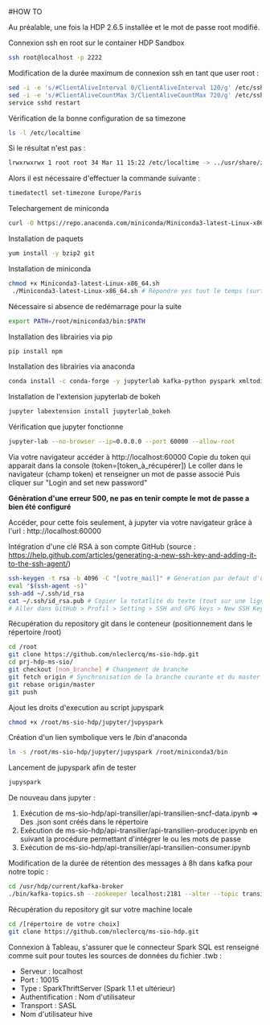 #HOW TO

Au préalable, une fois la HDP 2.6.5 installée et le mot de passe root modifié.

Connexion ssh en root sur le container HDP Sandbox
```sh
ssh root@localhost -p 2222
```

Modification de la durée maximum de connexion ssh en tant que user root :
```sh
sed -i -e 's/#ClientAliveInterval 0/ClientAliveInterval 120/g' /etc/ssh/sshd_config
sed -i -e 's/#ClientAliveCountMax 3/ClientAliveCountMax 720/g' /etc/ssh/sshd_config
service sshd restart
```

Vérification de la bonne configuration de sa timezone
```sh
ls -l /etc/localtime
```

Si le résultat n'est pas :
```sh
lrwxrwxrwx 1 root root 34 Mar 11 15:22 /etc/localtime -> ../usr/share/zoneinfo/Europe/Paris
```

Alors il est nécessaire d'effectuer la commande suivante :
```sh
timedatectl set-timezone Europe/Paris
```

Telechargement de miniconda
```sh
curl -O https://repo.anaconda.com/miniconda/Miniconda3-latest-Linux-x86_64.sh
```

Installation de paquets
```sh
yum install -y bzip2 git
```

Installation de miniconda
```sh
chmod +x Miniconda3-latest-Linux-x86_64.sh
 ./Miniconda3-latest-Linux-x86_64.sh # Répondre yes tout le temps (surtout pour le .bashrc)
```

Nécessaire si absence de redémarrage pour la suite
```sh
export PATH=/root/miniconda3/bin:$PATH
```

Installation des librairies via pip
```sh
pip install npm
```

Installation des librairies via anaconda
```sh
conda install -c conda-forge -y jupyterlab kafka-python pyspark xmltodict nodejs bokeh scipy
```

Installation de l'extension jupyterlab de bokeh
```sh
jupyter labextension install jupyterlab_bokeh
```

Vérification que jupyter fonctionne
```sh
jupyter-lab --no-browser --ip=0.0.0.0 --port 60000 --allow-root
```

Via votre navigateur accéder à http://localhost:60000
Copie du token qui apparait dans la console (token=[token_à_récupérer])
Le coller dans le navigateur (champ token) et renseigner un mot de passe associé
Puis cliquer sur "Login and set new password"

**Génèration d'une erreur 500, ne pas en tenir compte le mot de passe a bien été configuré**

Accéder, pour cette fois seulement, à jupyter via votre navigateur grâce  à l'url : http://localhost:60000

Intégration d'une clé RSA à son compte GitHub (source : https://help.github.com/articles/generating-a-new-ssh-key-and-adding-it-to-the-ssh-agent/)
```sh
ssh-keygen -t rsa -b 4096 -C "[votre_mail]" # Génération par defaut d'une clé rsa dans ~/.ssh/
eval "$(ssh-agent -s)"
ssh-add ~/.ssh/id_rsa
cat ~/.ssh/id_rsa.pub # Copier la totatlité du texte (tout sur une ligne mail compris)
# Aller dans GitHub > Profil > Setting > SSH and GPG keys > New SSH Key
```

Récupération du repository git dans le conteneur (positionnement dans le répertoire /root)
```sh
cd /root
git clone https://github.com/nleclercq/ms-sio-hdp.git
cd prj-hdp-ms-sio/
git checkout [nom_branche] # Changement de branche
git fetch origin # Synchronisation de la branche courante et du master
git rebase origin/master
git push
```

Ajout les droits d'execution au script jupyspark
```sh
chmod +x /root/ms-sio-hdp/jupyter/jupyspark
```

Création d'un lien symbolique vers le /bin d'anaconda
```sh
ln -s /root/ms-sio-hdp/jupyter/jupyspark /root/miniconda3/bin
```

Lancement de jupyspark afin de tester
```sh
jupyspark
```

De nouveau dans jupyter :
1. Exécution de ms-sio-hdp/api-transilier/api-transilien-sncf-data.ipynb => Des .json sont créés dans le répertoire
2. Exécution de ms-sio-hdp/api-transilier/api-transilien-producer.ipynb en suivant la procédure permettant d'intégrer le ou les mots de passe
3. Exécution de ms-sio-hdp/api-transilier/api-transilien-consumer.ipynb

Modification de la durée de rétention des messages à 8h dans kafka pour notre topic :
```sh
cd /usr/hdp/current/kafka-broker
./bin/kafka-topics.sh --zookeeper localhost:2181 --alter --topic transilien-02 --config retention.ms=28800000
```

Récupération du repository git sur votre machine locale
```sh
cd /[répertoire de votre choix]
git clone https://github.com/nleclercq/ms-sio-hdp.git
```

Connexion à Tableau, s'assurer que le connecteur Spark SQL est renseigné comme suit pour toutes les sources de données du fichier .twb :
* Serveur : localhost
* Port : 10015
* Type : SparkThriftServer (Spark 1.1 et ultérieur)
* Authentification : Nom d'utilisateur
* Transport : SASL
* Nom d'utilisateur hive
